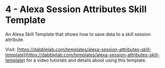 # 4 - Alexa Session Attributes Skill Template

An Alexa Skill Template that shows how to save data to a skill session attribute. 

Visit: [https://dabblelab.com/templates/alexa-session-attributes-skill-template](https://dabblelab.com/templates/alexa-session-attributes-skill-template) for a video tutorials and details about using this template. 